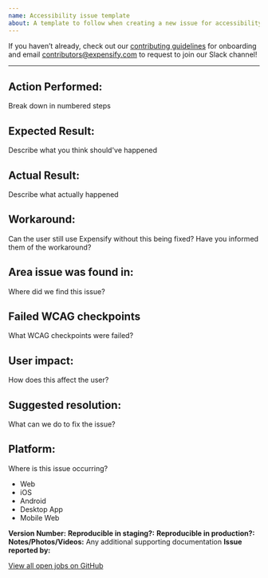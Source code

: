 ```yaml
---
name: Accessibility issue template
about: A template to follow when creating a new issue for accessibility failures
---
```


If you haven’t already, check out our [contributing guidelines](https://github.com/Expensify/ReactNativeChat/blob/main/CONTRIBUTING.md) for onboarding and email contributors@expensify.com to request to join our Slack channel!
___

## Action Performed:
Break down in numbered steps

## Expected Result:
Describe what you think should've happened

## Actual Result:
Describe what actually happened

## Workaround:
Can the user still use Expensify without this being fixed? Have you informed them of the workaround?

## Area issue was found in:
Where did we find this issue?

## Failed WCAG checkpoints
What WCAG checkpoints were failed?

## User impact:
How does this affect the user?

## Suggested resolution:
What can we do to fix the issue?

## Platform:
<!--- 
Remove any platforms that aren't affected by this issue
--->
Where is this issue occurring?

- Web
- iOS
- Android
- Desktop App
- Mobile Web

**Version Number:**
**Reproducible in staging?:**
**Reproducible in production?:**
**Notes/Photos/Videos:** Any additional supporting documentation
**Issue reported by:**

[View all open jobs on GitHub](https://github.com/Expensify/App/issues?q=is%3Aopen+is%3Aissue+label%3A%22Help+Wanted%22)
